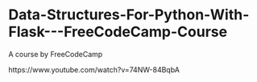 # Data-Structures-For-Python-With-Flask---FreeCodeCamp-Course

<p>A course by FreeCodeCamp</p>
<p>https://www.youtube.com/watch?v=74NW-84BqbA</p>
